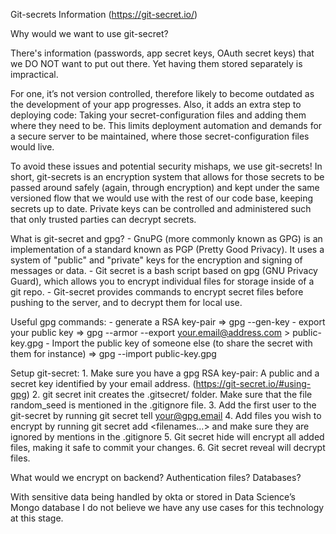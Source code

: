 Git-secrets Information
(https://git-secret.io/)

Why would we want to use git-secret?

There's information (passwords, app secret keys, OAuth secret keys) that we DO NOT want to put out there. Yet having them stored separately is impractical. 

For one, it’s not version controlled, therefore likely to become outdated as the development of your app progresses. 
Also, it adds an extra step to deploying code: Taking your secret-configuration files and adding them where they need to be. This limits deployment automation and demands for a secure server to be maintained, where those secret-configuration files would live.

To avoid these issues and potential security mishaps, we use git-secrets! In short, git-secrets is an encryption system that allows for those secrets to be passed around safely (again, through encryption) and kept under the same versioned flow that we would use with the rest of our code base, keeping secrets up to date. Private keys can be controlled and administered such that only trusted parties can decrypt secrets.

What is git-secret and gpg?
    - GnuPG (more commonly known as GPG) is an implementation of a standard known as PGP (Pretty Good Privacy). It uses a system of "public" and "private" keys for the encryption and signing of messages or data.
    - Git secret is a bash script based on gpg (GNU Privacy Guard), which allows you to encrypt individual files for storage inside of a git repo.
    - Git-secret provides commands to encrypt secret files before pushing to the server, and to decrypt them for local use.



Useful gpg commands:
    - generate a RSA key-pair => gpg --gen-key
    - export your public key => gpg --armor --export your.email@address.com > public-key.gpg
    - Import the public key of someone else (to share the secret with them for instance) => gpg --import public-key.gpg

Setup git-secret:
    1. Make sure you have a gpg RSA key-pair: 
        A public and a secret key identified by your email address. (https://git-secret.io/#using-gpg)
    2. git secret init creates the .gitsecret/ folder. Make sure that the file random_seed  is mentioned in the .gitignore file.
    3. Add the first user to the git-secret by running git secret tell your@gpg.email
    4. Add files you wish to encrypt by running git secret add <filenames…> and make sure they are ignored by mentions in the .gitignore
    5. Git secret hide will encrypt all added files, making it safe to commit your changes.
    6. Git secret reveal will decrypt files.

What would we encrypt on backend? Authentication files? Databases?

With sensitive data being handled by okta or stored in Data Science’s Mongo database I do not believe we have any use cases for this technology at this stage.
